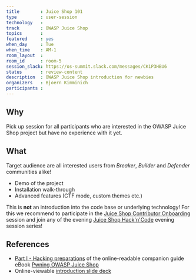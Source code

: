 ```yaml
---
title        : Juice Shop 101
type         : user-session
technology   :
track        : OWASP Juice Shop
topics       :
featured     : yes
when_day     : Tue
when_time    : AM-1
room_layout  :
room_id      : room-5
session_slack: https://os-summit.slack.com/messages/CK1P3HBU6
status       : review-content
description  : OWASP Juice Shop introduction for newbies
organizers   : Bjoern Kimminich
participants :
---
```


## Why

Pick up session for all participants who are interested in the OWASP
Juice Shop project but have no experience with it yet.

## What

Target audience are all interested users from _Breaker_, _Builder_ and
_Defender_ communities alike!

* Demo of the project
* Installation walk-through
* Advanced features (CTF mode, custom themes etc.)

This is **not** an introduction into the code base or underlying
technology! For this we recommend to participate in the
[Juice Shop Contributor Onboarding](/tracks/owasp-juice-shop/user-sessions/juice-shop-contributor-onboarding/)
session and join any of the evening
[Juice Shop Hack'n'Code](/tracks/owasp-juice-shop/working-sessions/juice-shop-hackathon/) evening session series!

## References

* [Part I - Hacking preparations](https://bkimminich.gitbooks.io/pwning-owasp-juice-shop/content/part1/)
  of the online-readable companion guide eBook
  [Pwning OWASP Juice Shop](https://bkimminich.gitbooks.io/pwning-owasp-juice-shop/content/)
* Online-viewable
  [introduction slide deck](http://bkimminich.github.io/juice-shop)
